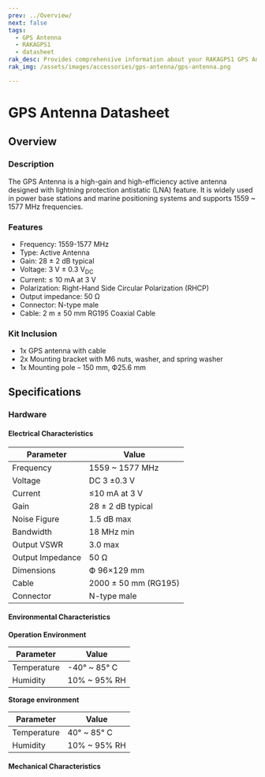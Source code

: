 ```yaml
---
prev: ../Overview/
next: false
tags:
  - GPS Antenna
  - RAKAGPS1
  - datasheet
rak_desc: Provides comprehensive information about your RAKAGPS1 GPS Antenna to help you use it. This information includes technical specifications, characteristics, and requirements.
rak_img: /assets/images/accessories/gps-antenna/gps-antenna.png

---
```


# GPS Antenna Datasheet

## Overview

### Description

The GPS Antenna is a high-gain and high-efficiency active antenna designed with lightning protection antistatic (LNA) feature. It is widely used in power base stations and marine positioning systems and supports 1559 ~ 1577&nbsp;MHz frequencies.

### Features

- Frequency: 1559-1577&nbsp;MHz
- Type: Active Antenna
- Gain: 28 ± 2&nbsp;dB typical
- Voltage: 3&nbsp;V ± 0.3&nbsp;V<sub>DC</sub>
- Current: ≤ 10&nbsp;mA at 3&nbsp;V
- Polarization: Right-Hand Side Circular Polarization (RHCP)
- Output impedance: 50&nbsp;Ω
- Connector: N-type male
- Cable: 2&nbsp;m ± 50&nbsp;mm RG195 Coaxial Cable

### Kit Inclusion

- 1x GPS antenna with cable
- 2x Mounting bracket with M6 nuts, washer, and spring washer
- 1x Mounting pole – 150&nbsp;mm, Ф25.6&nbsp;mm

## Specifications

### Hardware

#### Electrical Characteristics

| Parameter        | Value                     |
| ---------------- | ------------------------- |
| Frequency        | 1559 ~ 1577&nbsp;MHz        |
| Voltage          | DC 3 ±0.3&nbsp;V          |
| Current          | ≤10&nbsp;mA at 3&nbsp;V  |
| Gain             | 28 ± 2&nbsp;dB typical    |
| Noise Figure     | 1.5&nbsp;dB max           |
| Bandwidth        | 18&nbsp;MHz min           |
| Output VSWR      | 3.0 max                   |
| Output Impedance | 50&nbsp;Ω                 |
| Dimensions       | Ф&nbsp;96×129&nbsp;mm          |
| Cable            | 2000 ± 50&nbsp;mm (RG195) |
| Connector        | N-type male               |

#### Environmental Characteristics

<b>Operation Environment</b>

| Parameter   | Value             |
| ----------- | ----------------- |
| Temperature | -40° ~ 85°&nbsp;C |
| Humidity    | 10% ~ 95% RH      |

<b>Storage environment </b>

| Parameter   | Value            |
| ----------- | ---------------- |
| Temperature | 40° ~ 85°&nbsp;C |
| Humidity    | 10% ~ 95% RH     |


#### Mechanical Characteristics

<rk-img
  src="/assets/images/accessories/gps-antenna/1.png"
  width="60%"
  caption="Antenna Dimensions"
/>

<rk-img
  src="/assets/images/accessories/gps-antenna/2.png"
  width="40%"
  caption="Mounting Bracket Dimensions"
/>

